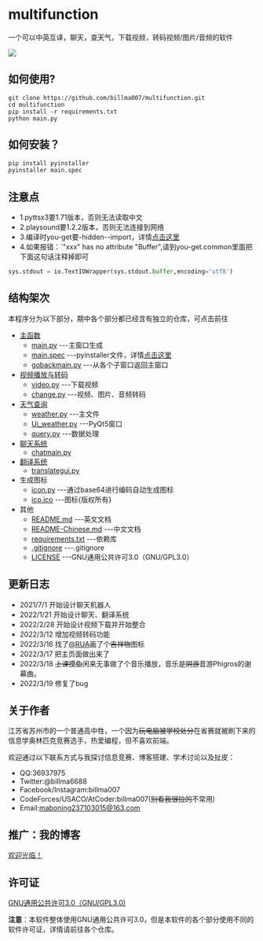 # multifunction

一个可以中英互译，聊天，查天气，下载视频，转码视频/图片/音频的软件

![ ](https://cdn.jsdelivr.net/gh/billma007/imagesave/mainback.png)

## 如何使用?

```git
git clone https://github.com/billma007/multifunction.git
cd multifunction
pip install -r requirements.txt
python main.py
```

## 如何安装？

```cmd
pip install pyinstaller
pyinstaller main.spec
```
## 注意点

- 1.pyttsx3要1.71版本，否则无法读取中文
- 2.playsound要1.2.2版本，否则无法连接到网络
- 3.编译时you-get要-hidden--import，详情[点击这里](https://github.com/billma007/videodownloadergui#how-to-compile)
- 4.如果报错：`"xxx" has no attribute "Buffer",请到you-get.common里面把下面这句话注释掉即可
```py
sys.stdout = io.TextIOWrapper(sys.stdout.buffer,encoding='utf8')
```

## 结构架次

本程序分为以下部分，期中各个部分都已经含有独立的仓库，可点击前往

- [主函数](https://github.com/billma007/videodownloadergui)
  - [main.py](main.py) ---主窗口生成
  - [main.spec](main.spec) ---pyinstaller文件，详情[点击这里](https://github.com/billma007/videodownloadergui#how-to-compile)
  - [gobackmain.py](gobackmain.py) ---从各个子窗口返回主窗口
- [视频播放与转码](https://github.com/billma007/videodownloadergui)
  - [video.py](video.py) ---下载视频
  - [change.py](change.py) ---视频、图片、音频转码
- [天气查询](https://github.com/billma007/weatherGUI2)
  - [weather.py](weather.py) ---主文件
  - [Ui_weather.py](Ui_weather.py) ---PyQt5窗口
  - [query.py](query.py) ---数据处理
- [聊天系统](https://github.com/billma007/mgchatrobot2)
  - [chatmain.py](chatmain.py)
- [翻译系统](https://github.com/billma007/pythontranslator)
  - [translategui.py](translategui.py)
- 生成图标
  - [icon.py](icon.py) ---通过base64进行编码自动生成图标
  - [ico.ico](ico.ico) ---图标{版权所有}
- 其他
  - [README.md](README.md) ---英文文档
  - [README-Chinese.md](README-Chinese.md) ---中文文档
  - [requirements.txt](requirements.txt) ---依赖库
  - [.gitignore](.gitignore) ---.gitignore
  - [LICENSE](LICENSE) ---GNU通用公共许可3.0（GNU/GPL3.0）

## 更新日志

- 2021/7/1 开始设计聊天机器人
- 2022/1/21 开始设计聊天、翻译系统
- 2022/2/28 开始设计视频下载并开始整合
- 2022/3/12 增加视频转码功能
- 2022/3/16 找了[@RUA](https://2278365235.qzone.qq.com)画了个~~吉祥物~~图标
- 2022/3/17 把主页面做出来了
- 2022/3/18 ~~上课摸鱼~~闲来无事做了个音乐播放，音乐是~~阴游~~音游Phigros的谢幕曲。
- 2022/3/19 修复了bug

## 关于作者

江苏省苏州市的一个普通高中牲，一个因为~~玩电脑被学校处分~~在省赛就被刷下来的信息学奥林匹克竞赛选手，热爱编程，但不喜欢前端。

欢迎通过以下联系方式与我探讨信息竞赛、博客搭建、学术讨论以及扯皮：

- QQ:36937975
- Twitter:@billma6688
- Facebook/Instagram:billma007
- CodeForces/USACO/AtCoder:billma007(~~别看我很拉的~~不常用)
- Email:maboning237103015@163.com

## 推广：我的博客

[欢迎光临！](https://billma.top)

## 许可证

[GNU通用公共许可3.0（GNU/GPL3.0)](LICENSE)

**注意**：本软件整体使用GNU通用公共许可3.0，但是本软件的各个部分使用不同的软件许可证，详情请前往各个仓库。

